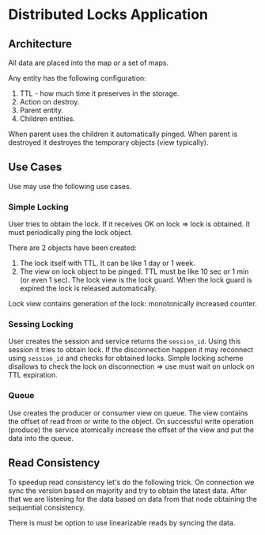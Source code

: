 # Distributed Locks Application

## Architecture

All data are placed into the map or a set of maps.

Any entity has the following configuration:

1. TTL - how much time it preserves in the storage.
2. Action on destroy.
3. Parent entity.
4. Children entities.

When parent uses the children it automatically pinged.
When parent is destroyed it destroyes the temporary objects (view typically).

## Use Cases

Use may use the following use cases.

### Simple Locking

User tries to obtain the lock. If it receives OK on lock => lock is obtained. It must periodically ping the lock object.

There are 2 objects have been created:

1. The lock itself with TTL. It can be like 1 day or 1 week.
2. The view on lock object to be pinged. TTL must be like 10 sec or 1 min (or even 1 sec). The lock view is the lock guard. When the lock guard is expired the lock is released automatically.

Lock view contains generation of the lock: monotonically increased counter.

### Sessing Locking

User creates the session and service returns the `session_id`. Using this session it tries to obtain lock. If the disconnection happen it may reconnect using `session_id` and checks for obtained locks. Simple locking scheme disallows to check the lock on disconnection => use must wait on unlock on TTL expiration. 

### Queue

Use creates the producer or consumer view on queue. The view contains the offset of read from or write to the object. On successful write operation (produce) the service atomically increase the offset of the view and put the data into the queue.

## Read Consistency

To speedup read consistency let's do the following trick. On connection we sync the version based on majority and try to obtain the latest data. After that we are listening for the data based on data from that node obtaining the sequential consistency.

There is must be option to use linearizable reads by syncing the data.
